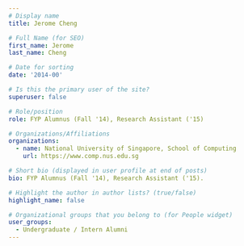 ```yaml
---
# Display name
title: Jerome Cheng

# Full Name (for SEO) 
first_name: Jerome
last_name: Cheng

# Date for sorting
date: '2014-00'

# Is this the primary user of the site?
superuser: false

# Role/position
role: FYP Alumnus (Fall '14), Research Assistant ('15)

# Organizations/Affiliations
organizations:
  - name: National University of Singapore, School of Computing
    url: https://www.comp.nus.edu.sg

# Short bio (displayed in user profile at end of posts)
bio: FYP Alumnus (Fall '14), Research Assistant ('15). 

# Highlight the author in author lists? (true/false)
highlight_name: false

# Organizational groups that you belong to (for People widget)
user_groups:
  - Undergraduate / Intern Alumni
---
```

